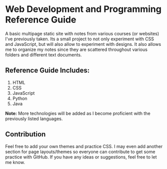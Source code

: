 # Web Development and Programming Reference Guide
A basic multipage static site with notes from various courses (or websites) I've previously taken. Its a small project to not only experiment with CSS and JavaScript, but will also allow to experiment with designs. It also allows me to organize my notes since they are scattered throughout various folders and different text documents.

## Reference Guide Includes:
1. HTML
2. CSS
3. JavaScript
4. Python
5. Java

__Note:__ More technologies will be added as I become proficient with the previously listed languages.

## Contribution
Feel free to add your own themes and practice CSS. I may even add another section for page layouts/themes so everyone can contribute to get some practice with GitHub. If you have any ideas or suggestions, feel free to let me know.
